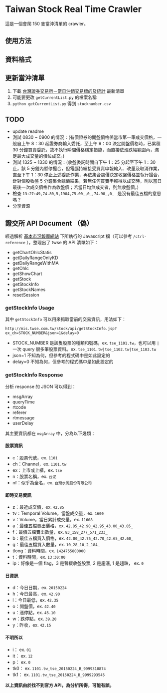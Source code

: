 # Taiwan Stock Real Time Crawler

這是一個會爬 150 隻當沖清單的 crawler。

## 使用方法

## 資料格式

## 更新當沖清單

1. 下載 [台灣證券交易所－當日沖銷交易標的及統計](http://www.twse.com.tw/ch/trading/exchange/TWTB4U/TWTB4U.php) 最新清單
2. 可能要更改 `getCurrentList.py` 的檔案名稱
3. `python getCurrentList.py` 得到 `stocknumber.csv`

## TODO

- update readme
- 測試 0830 ~ 0900 的情況：(有價證券的開盤價格係當市第一筆成交價格，一般自上午 8：30 起證券商輸入委託，至上午 9：00 決定開盤價格時，已累積 30 分鐘買賣委託，故不執行瞬間價格穩定措施，而直接依漲跌幅範圍內，滿足最大成交量的價位成交。)
- 測試 1325 ~ 1330 的情況：(收盤委託時間自下午 1：25 分起至下午 1：30 止，該 5 分鐘內暫停撮合，但電腦持續接受買賣申報輸入、改量及取消作業，直至下午 1：30 停止上述委託作業，再依集合競價決定收盤價格並執行撮合，針對個股收盤 5 分鐘集合競價結果，若無任何買賣申報得以成交時，則以當日最後一次成交價格作為收盤價；若當日均無成交者，則無收盤價。)
- 檢查 `13:27:49,74.80,5,1904,75.00_,0_,74.90_,0_ ` 是沒有最佳五檔的意思嗎？
- 分享資源

## 證交所 API Document （偽）

經過解析 [基本市況報導網站](http://mis.twse.com.tw/stock/fibest.jsp) 下所執行的 Javascript 檔（可以參考 `/ctrl-reference` ），整理出了 twse 的 API 清單如下：

- getChartOhlcStatis
- getDailyRangeOnlyKD
- getDailyRangeWithMA
- getOhlc
- getShowChart
- getStock
- getStockInfo
- getStockNames
- resetSession

### getStockInfo Usage

其中 `getStockInfo` 可以用來抓取當前的交易資訊，用法如下：

```
http://mis.twse.com.tw/stock/api/getStockInfo.jsp?ex_ch=STOCK_NUMBER&json=1&delay=0
```

- STOCK_NUMBER 是該隻股票的種類和號碼，ex. `tse_1101.tw`，也可以用 `|` 一次 query 很多筆股票資料。ex. `tse_1101.tw|tse_1102.tw|tse_1103.tw`
- json=1 不知為何，但參考的程式碼中是如此設定的
- delay=0 不知為何，但參考的程式碼中是如此設定的

### getStockInfo Response

分析 response 的 JSON 可以得到：

- msgArray
- queryTime
- rtcode
- referer
- rtmessage
- userDelay

其主要資訊都在 `msgArray` 中，分為以下幾類：

#### 股票資訊

- c：股票代號，ex. `1101`
- ch：Channel，ex. `1101.tw`
- ex：上市或上櫃，ex. `tse`
- n：股票名稱，ex. `台泥`
- nf：似乎為全名，ex. `台灣水泥股份有限公司`

#### 即時交易資訊

- z：最近成交價，ex. `42.85`
- tv：Temporal Volume，當盤成交量，ex. `1600`
- v：Volume，當日累計成交量，ex. `11608`
- a：最佳五檔賣出價格，ex. `42.85_42.90_42.95_43.00_43.05_`
- f：最價五檔賣出數量，ex. `83_158_277_571_233_`
- b：最佳五檔買入價格，ex. `42.80_42.75_42.70_42.65_42.60_`
- g：最佳五檔買入數量，ex. `10_28_10_2_184_`
- tlong：資料時間，ex. `1424755800000`
- t：資料時間，ex. `13:30:00`
- ip：好像是一個 flag，3 是暫緩收盤股票, 2 是趨漲, 1 是趨跌， ex. `0`

#### 日資訊

- d：今日日期，ex. `20150224`
- h：今日最高，ex. `42.90`
- l：今日最低，ex. `42.35`
- o：開盤價，ex. `42.40`
- u：漲停點，ex. `45.10`
- w：跌停點，ex. `39.20`
- y：昨收，ex. `42.15`

#### 不明所以
- i： ex. `01`
- it： ex. `12`
- p： ex. `0`
- tk0： ex. `1101.tw_tse_20150224_B_9999310874`
- tk1： ex. `1101.tw_tse_20150224_B_9999293545`

<b>以上資訊由於找不到官方 API，為分析所得，可能有誤。</b>
